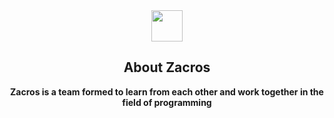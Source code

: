 <div align="center">
<img src="https://github.com/zacros-team.png" weight="50" height="50">
<h2>About Zacros</h2>
<b>Zacros is a team formed to learn from each other and work together in the field of programming</b>
</div>
